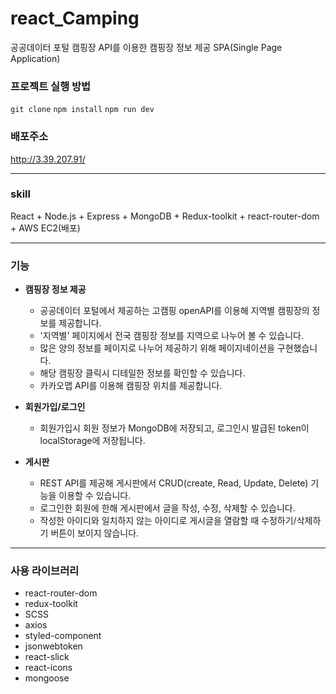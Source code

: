 # react_Camping

공공데이터 포털 캠핑장 API를 이용한 캠핑장 정보 제공 SPA(Single Page Application)

### 프로젝트 실행 방법
`git clone`
`npm install`
`npm run dev`

### 배포주소

http://3.39.207.91/

---

### skill
React + Node.js + Express + MongoDB + Redux-toolkit + react-router-dom + AWS EC2(배포)

---

### 기능
* **캠핑장 정보 제공**
    - 공공데이터 포털에서 제공하는 고캠핑 openAPI를 이용해 지역별 캠핑장의 정보를 제공합니다.
    - '지역별' 페이지에서 전국 캠핑장 정보를 지역으로 나누어 볼 수 있습니다.
    - 많은 양의 정보를 페이지로 나누어 제공하기 위해 페이지네이션을 구현했습니다.
    - 해당 캠핑장 클릭시 디테일한 정보를 확인할 수 있습니다.
    - 카카오맵 API를 이용해 캠핑장 위치를 제공합니다.

* **회원가입/로그인**
    - 회원가입시 회원 정보가 MongoDB에 저장되고, 로그인시 발급된 token이 localStorage에 저장됩니다.

* **게시판**
    - REST API를 제공해 게시판에서 CRUD(create, Read, Update, Delete) 기능을 이용할 수 있습니다.
    - 로그인한 회원에 한해 게시판에서 글을 작성, 수정, 삭제할 수 있습니다.
    - 작성한 아이디와 일치하지 않는 아이디로 게시글을 열람할 때 수정하기/삭제하기 버튼이 보이지 않습니다.

---

### 사용 라이브러리
- react-router-dom
- redux-toolkit
- SCSS
- axios
- styled-component
- jsonwebtoken
- react-slick
- react-icons
- mongoose